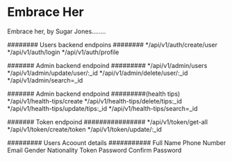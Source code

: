 # Embrace Her
Embrace her, by Sugar Jones........


######## Users backend endpoins ########
*/api/v1/auth/create/user
*/api/v1/auth/login
*/api/v1/auth/profile
	
	
####### Admin backend endpoind #########
*/api/v1/admin/users
*/api/v1/admin/update/user/:_id
*/api/v1/admin/delete/user/:_id
*/api/v1/admin/search=_id


####### Admin backend endpoind #########(health tips)
*/api/v1/health-tips/create
*/api/v1/health-tips/delete/tips:_id
*/api/v1/health-tips/update/tips:_id
*/api/v1/health-tips/search=_id


####### Token endpoind ################
*/api/v1/token/get-all
*/api/v1/token/create/token
*/api/v1/token/update/:_id


	

######### Users Acoount details ###########
Full Name
Phone Number
Email
Gender
Nationality
Token
Password
Confirm Password
	
